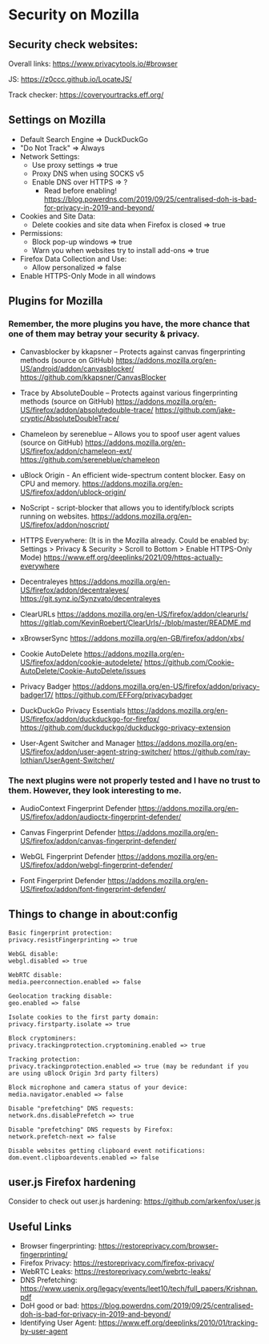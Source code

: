 # Security on Mozilla

## Security check websites:
Overall links:
https://www.privacytools.io/#browser

JS:
https://z0ccc.github.io/LocateJS/

Track checker:
https://coveryourtracks.eff.org/

## Settings on Mozilla
- Default Search Engine => DuckDuckGo
- "Do Not Track" => Always
- Network Settings:
  - Use proxy settings => true
  - Proxy DNS when using SOCKS v5
  - Enable DNS over HTTPS => ?
    - Read before enabling! https://blog.powerdns.com/2019/09/25/centralised-doh-is-bad-for-privacy-in-2019-and-beyond/
- Cookies and Site Data:
  - Delete cookies and site data when Firefox is closed => true
- Permissions:
  - Block pop-up windows => true
  - Warn you when websites try to install add-ons => true
- Firefox Data Collection and Use:
  - Allow personalized => false
- Enable HTTPS-Only Mode in all windows

## Plugins for Mozilla
### Remember, the more plugins you have, the more chance that one of them may betray your security & privacy.
- Canvasblocker by kkapsner – Protects against canvas fingerprinting methods (source on GitHub)
https://addons.mozilla.org/en-US/android/addon/canvasblocker/
https://github.com/kkapsner/CanvasBlocker

- Trace by AbsoluteDouble – Protects against various fingerprinting methods (source on GitHub)
https://addons.mozilla.org/en-US/firefox/addon/absolutedouble-trace/
https://github.com/jake-cryptic/AbsoluteDoubleTrace/

- Chameleon by sereneblue – Allows you to spoof user agent values (source on GitHub)
https://addons.mozilla.org/en-US/firefox/addon/chameleon-ext/
https://github.com/sereneblue/chameleon

- uBlock Origin - An efficient wide-spectrum content blocker. Easy on CPU and memory.
https://addons.mozilla.org/en-US/firefox/addon/ublock-origin/

- NoScript - script-blocker that allows you to identify/block scripts running on websites.
https://addons.mozilla.org/en-US/firefox/addon/noscript/

- HTTPS Everywhere:
(It is in the Mozilla already. Could be enabled by: Settings > Privacy & Security > Scroll to Bottom > Enable HTTPS-Only Mode)
https://www.eff.org/deeplinks/2021/09/https-actually-everywhere

- Decentraleyes
https://addons.mozilla.org/en-US/firefox/addon/decentraleyes/
https://git.synz.io/Synzvato/decentraleyes

- ClearURLs
https://addons.mozilla.org/en-US/firefox/addon/clearurls/
https://gitlab.com/KevinRoebert/ClearUrls/-/blob/master/README.md

- xBrowserSync
https://addons.mozilla.org/en-GB/firefox/addon/xbs/

- Cookie AutoDelete
https://addons.mozilla.org/en-US/firefox/addon/cookie-autodelete/
https://github.com/Cookie-AutoDelete/Cookie-AutoDelete/issues

- Privacy Badger
https://addons.mozilla.org/en-US/firefox/addon/privacy-badger17/
https://github.com/EFForg/privacybadger

- DuckDuckGo Privacy Essentials
https://addons.mozilla.org/en-US/firefox/addon/duckduckgo-for-firefox/
https://github.com/duckduckgo/duckduckgo-privacy-extension

- User-Agent Switcher and Manager
https://addons.mozilla.org/en-US/firefox/addon/user-agent-string-switcher/
https://github.com/ray-lothian/UserAgent-Switcher/

### The next plugins were not properly tested and I have no trust to them. However, they look interesting to me.
- AudioContext Fingerprint Defender
https://addons.mozilla.org/en-US/firefox/addon/audioctx-fingerprint-defender/

- Canvas Fingerprint Defender
https://addons.mozilla.org/en-US/firefox/addon/canvas-fingerprint-defender/

- WebGL Fingerprint Defender
https://addons.mozilla.org/en-US/firefox/addon/webgl-fingerprint-defender/

- Font Fingerprint Defender
https://addons.mozilla.org/en-US/firefox/addon/font-fingerprint-defender/


## Things to change in about:config
~~~
Basic fingerprint protection: 
privacy.resistFingerprinting => true

WebGL disable:
webgl.disabled => true

WebRTC disable: 
media.peerconnection.enabled => false

Geolocation tracking disable:
geo.enabled => false

Isolate cookies to the first party domain:
privacy.firstparty.isolate => true

Block cryptominers:
privacy.trackingprotection.cryptomining.enabled => true

Tracking protection:
privacy.trackingprotection.enabled => true (may be redundant if you are using uBlock Origin 3rd party filters)

Block microphone and camera status of your device:
media.navigator.enabled => false

Disable "prefetching" DNS requests:
network.dns.disablePrefetch => true

Disable "prefetching" DNS requests by Firefox:
network.prefetch-next => false

Disable websites getting clipboard event notifications:
dom.event.clipboardevents.enabled => false
~~~

## user.js Firefox hardening
Consider to check out user.js hardening:
https://github.com/arkenfox/user.js

## Useful Links
* Browser fingerprinting: https://restoreprivacy.com/browser-fingerprinting/
* Firefox Privacy: https://restoreprivacy.com/firefox-privacy/
* WebRTC Leaks: https://restoreprivacy.com/webrtc-leaks/
* DNS Prefetching: https://www.usenix.org/legacy/events/leet10/tech/full_papers/Krishnan.pdf
* DoH good or bad: https://blog.powerdns.com/2019/09/25/centralised-doh-is-bad-for-privacy-in-2019-and-beyond/
* Identifying User Agent: https://www.eff.org/deeplinks/2010/01/tracking-by-user-agent
